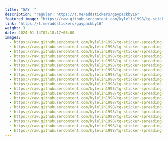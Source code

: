 ```yaml
---
title: "GAY !"
description: "regular: https://t.me/addstickers/gaypackby16"
featured_image: "https://raw.githubusercontent.com/kylelin1998/tg-sticker-spreading-worldwide-images/main/img/640663cb-643e-454d-9261-d08ed50dc40f.jpg"
link: "https://t.me/addstickers/gaypackby16"
weight: 3
date: 2024-01-14T02:18:17+08:00
images:
  - https://raw.githubusercontent.com/kylelin1998/tg-sticker-spreading-worldwide-images/main/img/640663cb-643e-454d-9261-d08ed50dc40f.jpg
  - https://raw.githubusercontent.com/kylelin1998/tg-sticker-spreading-worldwide-images/main/img/990b8aba-a0ea-4c74-bed5-6d2fafc385f0.jpg
  - https://raw.githubusercontent.com/kylelin1998/tg-sticker-spreading-worldwide-images/main/img/415ff554-8b14-496c-8299-7a0d082cf5e9.jpg
  - https://raw.githubusercontent.com/kylelin1998/tg-sticker-spreading-worldwide-images/main/img/ca90246c-9f29-44de-8b53-08d9ac3aae91.jpg
  - https://raw.githubusercontent.com/kylelin1998/tg-sticker-spreading-worldwide-images/main/img/58b05ce8-9b19-46b4-bd50-aaa4a7dab5f0.jpg
  - https://raw.githubusercontent.com/kylelin1998/tg-sticker-spreading-worldwide-images/main/img/6c116d9d-44c9-4276-bc9f-5653dac244a5.jpg
  - https://raw.githubusercontent.com/kylelin1998/tg-sticker-spreading-worldwide-images/main/img/c6d83d73-f7b0-4c2e-90a6-755a9a81648f.jpg
  - https://raw.githubusercontent.com/kylelin1998/tg-sticker-spreading-worldwide-images/main/img/b2755dc6-2322-4197-b9f1-fa9d79ee685f.jpg
  - https://raw.githubusercontent.com/kylelin1998/tg-sticker-spreading-worldwide-images/main/img/212e2da9-f8bd-4093-a89e-ca8040e4fc13.jpg
  - https://raw.githubusercontent.com/kylelin1998/tg-sticker-spreading-worldwide-images/main/img/a1e10210-1c1e-4012-a61e-f71bef8fff7a.jpg
  - https://raw.githubusercontent.com/kylelin1998/tg-sticker-spreading-worldwide-images/main/img/18895bf4-ba28-490d-8aca-dd31f8e6619c.jpg
  - https://raw.githubusercontent.com/kylelin1998/tg-sticker-spreading-worldwide-images/main/img/302bd7eb-365e-4d9b-a833-62bf2974b3cb.jpg
  - https://raw.githubusercontent.com/kylelin1998/tg-sticker-spreading-worldwide-images/main/img/282e4a51-f07d-4e2c-807a-c56776f410d5.jpg
  - https://raw.githubusercontent.com/kylelin1998/tg-sticker-spreading-worldwide-images/main/img/17e34331-af43-4670-9c11-d28826b60f8e.jpg
  - https://raw.githubusercontent.com/kylelin1998/tg-sticker-spreading-worldwide-images/main/img/8c24c9e3-1c53-4812-aac8-6cc05e95503f.jpg
  - https://raw.githubusercontent.com/kylelin1998/tg-sticker-spreading-worldwide-images/main/img/019ab00d-b840-478a-904b-2b1e67bdf7e8.jpg
  - https://raw.githubusercontent.com/kylelin1998/tg-sticker-spreading-worldwide-images/main/img/adab82ed-2f39-4ceb-93d9-9ebaeb63da61.jpg
  - https://raw.githubusercontent.com/kylelin1998/tg-sticker-spreading-worldwide-images/main/img/15343727-fb27-4948-8dd2-92afacf8907f.jpg
  - https://raw.githubusercontent.com/kylelin1998/tg-sticker-spreading-worldwide-images/main/img/c20c6ef5-2fef-4bdd-847a-ed381f83f0cc.jpg
  - https://raw.githubusercontent.com/kylelin1998/tg-sticker-spreading-worldwide-images/main/img/1743bd6f-5b96-417c-87af-a06ef3c7221e.jpg
---
```

